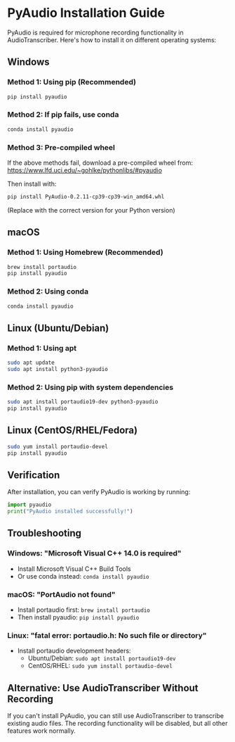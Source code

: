 # PyAudio Installation Guide

PyAudio is required for microphone recording functionality in AudioTranscriber. Here's how to install it on different operating systems:

## Windows

### Method 1: Using pip (Recommended)
```bash
pip install pyaudio
```

### Method 2: If pip fails, use conda
```bash
conda install pyaudio
```

### Method 3: Pre-compiled wheel
If the above methods fail, download a pre-compiled wheel from:
https://www.lfd.uci.edu/~gohlke/pythonlibs/#pyaudio

Then install with:
```bash
pip install PyAudio-0.2.11-cp39-cp39-win_amd64.whl
```
(Replace with the correct version for your Python version)

## macOS

### Method 1: Using Homebrew (Recommended)
```bash
brew install portaudio
pip install pyaudio
```

### Method 2: Using conda
```bash
conda install pyaudio
```

## Linux (Ubuntu/Debian)

### Method 1: Using apt
```bash
sudo apt update
sudo apt install python3-pyaudio
```

### Method 2: Using pip with system dependencies
```bash
sudo apt install portaudio19-dev python3-pyaudio
pip install pyaudio
```

## Linux (CentOS/RHEL/Fedora)

```bash
sudo yum install portaudio-devel
pip install pyaudio
```

## Verification

After installation, you can verify PyAudio is working by running:
```python
import pyaudio
print("PyAudio installed successfully!")
```

## Troubleshooting

### Windows: "Microsoft Visual C++ 14.0 is required"
- Install Microsoft Visual C++ Build Tools
- Or use conda instead: `conda install pyaudio`

### macOS: "PortAudio not found"
- Install portaudio first: `brew install portaudio`
- Then install pyaudio: `pip install pyaudio`

### Linux: "fatal error: portaudio.h: No such file or directory"
- Install portaudio development headers:
  - Ubuntu/Debian: `sudo apt install portaudio19-dev`
  - CentOS/RHEL: `sudo yum install portaudio-devel`

## Alternative: Use AudioTranscriber Without Recording

If you can't install PyAudio, you can still use AudioTranscriber to transcribe existing audio files. The recording functionality will be disabled, but all other features work normally.
